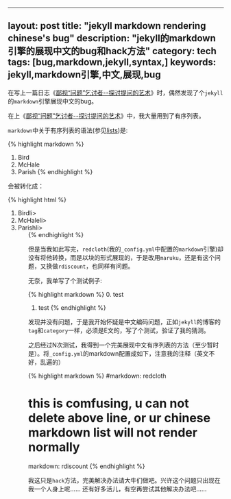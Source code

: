 
---
layout: post
title: "jekyll markdown rendering chinese's bug"
description: "jekyll的markdown引擎的展现中文的bug和hack方法"
category: tech
tags: [bug,markdown,jekyll,syntax,]
keywords: jekyll,markdown引擎,中文,展现,bug
---
在写上一篇日志《[鄙视“问题”乞讨者--探讨提问的艺术](http://stupig.me/blog/2012/04/12/despise-mindless-guys/)》时，偶然发现了个`jekyll`的`markdown`引擎展现中文的bug。

在上《[鄙视“问题”乞讨者--探讨提问的艺术](http://stupig.me/blog/2012/04/12/despise-mindless-guys/)》中，我大量用到了有序列表。

`markdown`中关于有序列表的语法(参见[lists](http://daringfireball.net/projects/markdown/syntax#list))是:

{% highlight markdown %}
1.  Bird
2.  McHale
3.  Parish
{% endhighlight %}

会被转化成：

{% highlight html %}
<ol>
<li>Birdli>
<li>McHaleli>
<li>Parishli>
<ol>
{% endhighlight %}

但是当我如此写完，`redcloth`(我的`_config.yml`中配置的`markdown`引擎)却没有将他转换，而是以块的形式展现的，于是改用`maruku`，还是有这个问题，又换做`rdiscount`，也同样有问题。

无奈，我单写了个测试例子:

{% highlight markdown %}
0. test
1. test
{% endhighlight %}

发现并没有问题，于是我开始怀疑是中文编码问题，正如`jekyll`的博客的`tag`和`category`一样，必须是E文的，写了个测试，验证了我的猜测。

之后经过N次测试，我得到一个完美展现中文有序列表的方法（至少暂时是）。将`_config.yml`的markdown配置成如下，注意我的注释（英文不好，乱遍的）

{% highlight markdown %}
#markdown: redcloth
# this is comfusing, u can not delete above line, or ur chinese markdown list will not render normally
markdown: rdiscount
{% endhighlight %}

我这只是`hack`方法，完美解决办法请大牛们做吧。兴许这个问题只出现在我一个人身上呢……
还有好多活儿，有空再尝试其他解决办法吧……